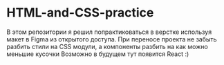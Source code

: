 # HTML-and-CSS-practice
В этом репозитории я решил попрактиковаться в верстке используя макет в Figma из открытого доступа.
При переносе проекта не забыть разбить стили на CSS модули, а компоненты разбить на как можно меньшие кусочки
Возможно в будущем тут появится React :)